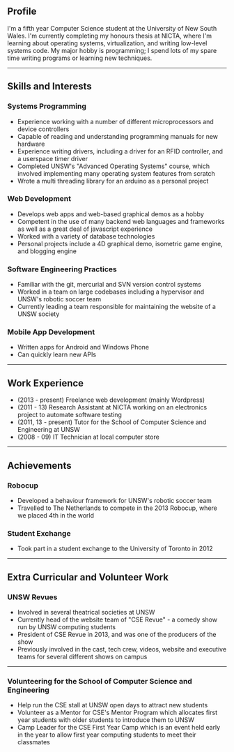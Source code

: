 ## Profile
I'm a fifth year Computer Science student at the University of New South Wales.
I'm currently completing my honours thesis at NICTA, where I'm learning
about operating systems, virtualization, and writing low-level systems code.
My major hobby is programming; I spend lots of my spare time writing programs or
learning new techniques.

------------
## Skills and Interests
### Systems Programming
- Experience working with a number of different microprocessors and device controllers
- Capable of reading and understanding programming manuals for new hardware
- Experience writing drivers, including a driver for an RFID controller, and a
  userspace timer driver
- Completed UNSW's "Advanced Operating Systems" course, which involved
  implementing many operating system features from scratch
- Wrote a multi threading library for an arduino as a personal project

### Web Development
- Develops web apps and web-based graphical demos as a hobby
- Competent in the use of many backend web languages and frameworks as well as a great deal of
  javascript experience
- Worked with a variety of database technologies
- Personal projects include a 4D graphical demo, isometric game engine, and blogging engine

### Software Engineering Practices
- Familiar with the git, mercurial and SVN version control systems
- Worked in a team on large codebases including a hypervisor and UNSW's robotic
  soccer team
- Currently leading a team responsible for maintaining the website of a UNSW
  society

### Mobile App Development
- Written apps for Android and Windows Phone
- Can quickly learn new APIs

--------
## Work Experience
- (2013 - present) Freelance web development (mainly Wordpress)
- (2011 - 13) Research Assistant at NICTA working on an electronics
  project to automate software testing
- (2011, 13 - present) Tutor for the School of Computer Science and Engineering
  at UNSW
- (2008 - 09) IT Technician at local computer store

--------
## Achievements
### Robocup
- Developed a behaviour framework for UNSW's robotic soccer team
- Travelled to The Netherlands to compete in the 2013 Robocup, where
  we placed 4th in the world

### Student Exchange
- Took part in a student exchange to the University of Toronto in 2012

----------
## Extra Curricular and Volunteer Work
### UNSW Revues
- Involved in several theatrical societies at UNSW
- Currently head of the website team of "CSE Revue" - a comedy show run by
UNSW computing students
- President of CSE Revue in 2013, and was one of the producers of the show
- Previously involved in the cast, tech crew, videos, website and executive teams for several
different shows on campus

-----
### Volunteering for the School of Computer Science and Engineering
- Help run the CSE stall at UNSW open days to attract new students
- Volunteer as a Mentor for CSE's Mentor Program which allocates first year
  students with older students to introduce them to UNSW
- Camp Leader for the CSE First Year Camp which is an event held early in
  the year to allow first year computing students to meet their classmates
